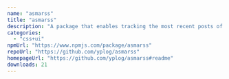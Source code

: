 ```yaml
---
name: "asmarss"
title: "asmarss"
description: "A package that enables tracking the most recent posts of a Mastodon account and rendering them as an RSS feed."
categories:
  - "css+ui"
npmUrl: "https://www.npmjs.com/package/asmarss"
repoUrl: "https://github.com/yplog/asmarss"
homepageUrl: "https://github.com/yplog/asmarss#readme"
downloads: 21
---
```

